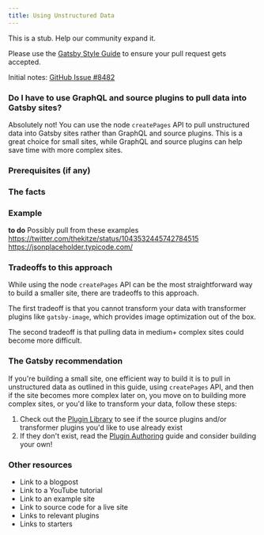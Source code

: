 ```yaml
---
title: Using Unstructured Data
---
```


This is a stub. Help our community expand it.

Please use the [Gatsby Style Guide](/docs/gatsby-style-guide/) to ensure your
pull request gets accepted.

Initial notes:
[GitHub Issue #8482](https://github.com/gatsbyjs/gatsby/issues/8482)

### Do I have to use GraphQL and source plugins to pull data into Gatsby sites?

Absolutely not! You can use the node `createPages` API to pull unstructured data into Gatsby sites rather than GraphQL and source plugins. This is a great choice for small sites, while GraphQL and source plugins can help save time with more complex sites.

### Prerequisites (if any)

### The facts

### Example

**to do** Possibly pull from these examples
https://twitter.com/thekitze/status/1043532445742784515
https://jsonplaceholder.typicode.com/

### Tradeoffs to this approach

While using the node `createPages` API can be the most straightforward way to build a smaller site, there are tradeoffs to this approach.

The first tradeoff is that you cannot transform your data with transformer plugins like `gatsby-image`, which provides image optimization out of the box.

The second tradeoff is that pulling data in medium+ complex sites could become more difficult.

### The Gatsby recommendation

If you're building a small site, one efficient way to build it is to pull in unstructured data as outlined in this guide, using `createPages` API, and then if the site becomes more complex later on, you move on to building more complex sites, or you'd like to transform your data, follow these steps:

1.  Check out the [Plugin Library](/packages/) to see if the source plugins and/or transformer plugins you'd like to use already exist
2.  If they don't exist, read the [Plugin Authoring](/docs/plugin-authoring/) guide and consider building your own!

### Other resources

- Link to a blogpost
- Link to a YouTube tutorial
- Link to an example site
- Link to source code for a live site
- Links to relevant plugins
- Links to starters
